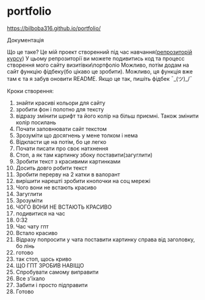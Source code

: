 # portfolio

https://bilboba316.github.io/portfolio/

Документація

Що це таке?
Це мій проект створенний під час навчання([репрозиторій курсу](https://github.com/PorokhovnichenkoIryna/learning_git))
У цьому репрозиторії ви можете подивитись код та процесс створення мого сайту визитівки\портфоліо
Можливо, потім додам на сайт функцію фідбеку(бо цікаво це зробити). 
Можливо, ця функція вже там є та я забув оновити README. Якщо це так, пишіть фідбек ¯\_(ツ)_/¯

Кроки створення:

1. знайти красиві кольори для сайту
2. зробити фон і полотно для тексту
3. відразу змінити шрифт та його колір на більш приємні. Також змінити колір посилань
4. Почати заповнювати сайт текстом
5. Зрозуміти що досягнень у мене толком і нема
6. Відкласти це на потім, бо це легко
7. Почати писати про своє натхнення
8. Стоп, а як там картинку збоку поставити(загуглити)
9. Зробити текст з красивими картинками
10. Досить довго робити текст
11. Зробити перерву на 2 катки в валорант
12. вирішити нарешті зробити кнопочки на соц мережі
13. Чого вони не встають красиво
14. Загуглити
15. Зрозуміти
16. ЧОГО ВОНИ НЕ ВСТАЮТЬ КРАСИВО
17. подивитися на час
18. 0:32
19. Час чату гпт
20. Встало красиво
21. Відразу попросити у чата поставити картинку справа від заголовку, бо лінь
22. готово
23. так стоп, щось криво
24. ЩО ГПТ ЗРОБИВ НАВІЩО
25. Спробувати самому виправити
26. Все з'їхало
27. Забити і просто підправити
28. Готово
